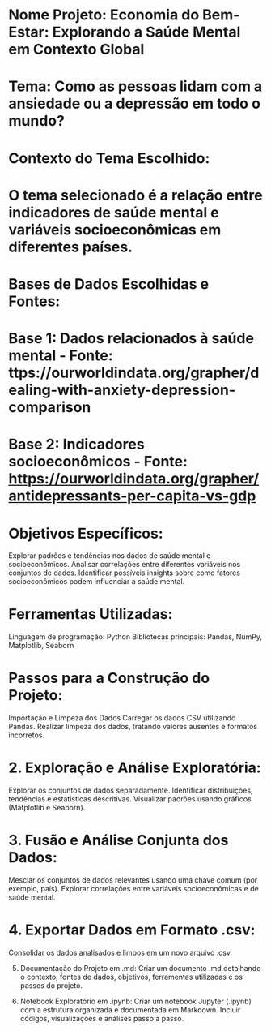 # Nome Projeto: Economia do Bem-Estar: Explorando a Saúde Mental em Contexto Global
# Tema: Como as pessoas lidam com a ansiedade ou a depressão em todo o mundo?
# Contexto do Tema Escolhido:
# O tema selecionado é a relação entre indicadores de saúde mental e variáveis socioeconômicas em diferentes países.
# Bases de Dados Escolhidas e Fontes:
# Base 1: Dados relacionados à saúde mental - Fonte: ttps://ourworldindata.org/grapher/dealing-with-anxiety-depression-comparison
# Base 2: Indicadores socioeconômicos  - Fonte: https://ourworldindata.org/grapher/antidepressants-per-capita-vs-gdp 

# Objetivos Específicos:
Explorar padrões e tendências nos dados de saúde mental e socioeconômicos.
Analisar correlações entre diferentes variáveis nos conjuntos de dados.
Identificar possíveis insights sobre como fatores socioeconômicos podem influenciar a saúde mental.

# Ferramentas Utilizadas:
Linguagem de programação: Python
Bibliotecas principais: Pandas, NumPy, Matplotlib, Seaborn


# Passos para a Construção do Projeto:
Importação e Limpeza dos Dados
Carregar os dados CSV utilizando Pandas.
Realizar limpeza dos dados, tratando valores ausentes e formatos incorretos.

# 2. Exploração e Análise Exploratória:
Explorar os conjuntos de dados separadamente.
Identificar distribuições, tendências e estatísticas descritivas.
Visualizar padrões usando gráficos (Matplotlib e Seaborn).

# 3. Fusão e Análise Conjunta dos Dados:
Mesclar os conjuntos de dados relevantes usando uma chave comum (por exemplo, país).
Explorar correlações entre variáveis socioeconômicas e de saúde mental.

# 4. Exportar Dados em Formato .csv:
Consolidar os dados analisados e limpos em um novo arquivo .csv.

5. Documentação do Projeto em .md:
Criar um documento .md detalhando o contexto, fontes de dados, objetivos, ferramentas utilizadas e os passos do projeto.

6. Notebook Exploratório em .ipynb:
Criar um notebook Jupyter (.ipynb) com a estrutura organizada e documentada em Markdown.
Incluir códigos, visualizações e análises passo a passo.


